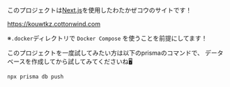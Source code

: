 このプロジェクトは[Next.js](https://nextjs.org/)を使用したわたかぜコウのサイトです！

https://kouwtkz.cottonwind.com

※`.docker`ディレクトリで `Docker Compose` を使うことを前提にしてます！


このプロジェクトを一度試してみたい方は以下のprismaのコマンドで、
データベースを作成してから試してみてくださいね🖥
```bash
npx prisma db push
```